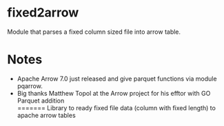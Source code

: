 # fixed2arrow

Module that parses a fixed column sized file into arrow table.

# Notes
* Apache Arrow 7.0 just released and give parquet functions via module  pqarrow.   
* Big thanks Matthew Topol at the Arrow project for his efftor with GO Parquet addition  
=======
Library to ready fixed file data (column with fixed length) to apache arrow tables
